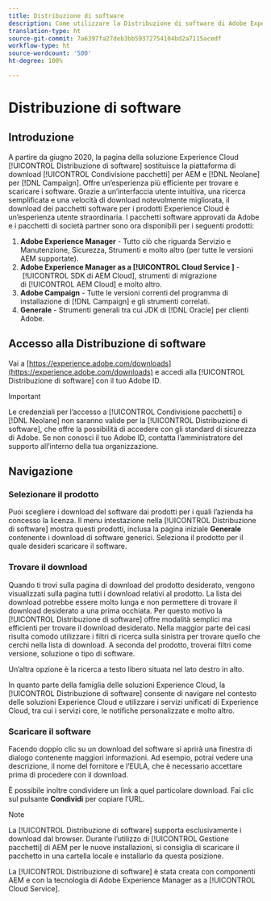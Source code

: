 ```yaml
---
title: Distribuzione di software
description: Come utilizzare la Distribuzione di software di Adobe Experience Cloud
translation-type: ht
source-git-commit: 7a6397fa27deb3bb59372754104bd2a7115acedf
workflow-type: ht
source-wordcount: '500'
ht-degree: 100%

---
```



# Distribuzione di software

## Introduzione

A partire da giugno 2020, la pagina della soluzione Experience Cloud [!UICONTROL Distribuzione di software] sostituisce la piattaforma di download [!UICONTROL Condivisione pacchetti] per AEM e [!DNL Neolane] per [!DNL Campaign]. Offre un’esperienza più efficiente per trovare e scaricare i software. Grazie a un’interfaccia utente intuitiva, una ricerca semplificata e una velocità di download notevolmente migliorata, il download dei pacchetti software per i prodotti Experience Cloud è un’esperienza utente straordinaria. I pacchetti software approvati da Adobe e i pacchetti di società partner sono ora disponibili per i seguenti prodotti:

1. **Adobe Experience Manager** - Tutto ciò che riguarda Servizio e Manutenzione, Sicurezza, Strumenti e molto altro (per tutte le versioni AEM supportate).
1. **Adobe Experience Manager as a [!UICONTROL Cloud Service ]** - [!UICONTROL SDK di AEM Cloud], strumenti di migrazione di [!UICONTROL AEM Cloud] e molto altro.
1. **Adobe Campaign** - Tutte le versioni correnti del programma di installazione di [!DNL Campaign] e gli strumenti correlati.
1. **Generale** - Strumenti generali tra cui JDK di [!DNL Oracle] per clienti Adobe.

## Accesso alla Distribuzione di software

Vai a [https://experience.adobe.com/downloads](https://experience.adobe.com/downloads) e accedi alla [!UICONTROL Distribuzione di software] con il tuo Adobe ID.

>[!IMPORTANT]
>
>Le credenziali per l’accesso a [!UICONTROL Condivisione pacchetti] o [!DNL Neolane] non saranno valide per la [!UICONTROL Distribuzione di software], che offre la possibilità di accedere con gli standard di sicurezza di Adobe. Se non conosci il tuo Adobe ID, contatta l’amministratore del supporto all’interno della tua organizzazione.

## Navigazione

### Selezionare il prodotto

Puoi scegliere i download del software dai prodotti per i quali l’azienda ha concesso la licenza. Il menu intestazione nella [!UICONTROL Distribuzione di software] mostra questi prodotti, inclusa la pagina iniziale **Generale** contenente i download di software generici. Seleziona il prodotto per il quale desideri scaricare il software.

### Trovare il download

Quando ti trovi sulla pagina di download del prodotto desiderato, vengono visualizzati sulla pagina tutti i download relativi al prodotto. La lista dei download potrebbe essere molto lunga e non permettere di trovare il download desiderato a una prima occhiata. Per questo motivo la [!UICONTROL Distribuzione di software] offre modalità semplici ma efficienti per trovare il download desiderato. Nella maggior parte dei casi risulta comodo utilizzare i filtri di ricerca sulla sinistra per trovare quello che cerchi nella lista di download. A seconda del prodotto, troverai filtri come versione, soluzione o tipo di software.

Un’altra opzione è la ricerca a testo libero situata nel lato destro in alto.

In quanto parte della famiglia delle soluzioni Experience Cloud, la [!UICONTROL Distribuzione di software] consente di navigare nel contesto delle soluzioni Experience Cloud e utilizzare i servizi unificati di Experience Cloud, tra cui i servizi core, le notifiche personalizzate e molto altro.

### Scaricare il software

Facendo doppio clic su un download del software si aprirà una finestra di dialogo contenente maggiori informazioni. Ad esempio, potrai vedere una descrizione, il nome del fornitore e l’EULA, che è necessario accettare prima di procedere con il download.

È possibile inoltre condividere un link a quel particolare download. Fai clic sul pulsante **Condividi** per copiare l’URL.

>[!NOTE]
>
>La [!UICONTROL Distribuzione di software] supporta esclusivamente i download dal browser. Durante l’utilizzo di [!UICONTROL Gestione pacchetti] di AEM per le nuove installazioni, si consiglia di scaricare il pacchetto in una cartella locale e installarlo da questa posizione.

La [!UICONTROL Distribuzione di software] è stata creata con componenti AEM e con la tecnologia di Adobe Experience Manager as a [!UICONTROL Cloud Service].